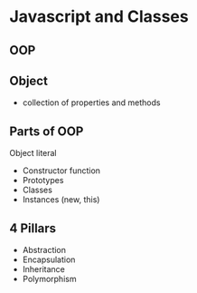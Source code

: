 # Javascript and Classes

## OOP

## Object
- collection of properties and methods

## Parts of OOP
Object literal

- Constructor function
- Prototypes
- Classes
- Instances (new, this)

## 4 Pillars
- Abstraction
- Encapsulation
- Inheritance
- Polymorphism